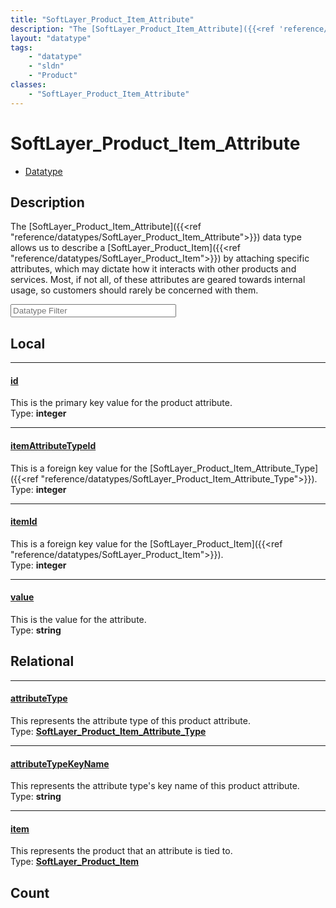 ```yaml
---
title: "SoftLayer_Product_Item_Attribute"
description: "The [SoftLayer_Product_Item_Attribute]({{<ref 'reference/datatypes/SoftLayer_Product_Item_Attribute'>}}) data type allow... "
layout: "datatype"
tags:
    - "datatype"
    - "sldn"
    - "Product"
classes:
    - "SoftLayer_Product_Item_Attribute"
---
```


# SoftLayer_Product_Item_Attribute
<div id='service-datatype'>
    <ul id='sldn-reference-tabs'>
        <li id='datatype'> <a href='/reference/datatypes/SoftLayer_Product_Item_Attribute' >Datatype</a></li>
    </ul>
</div>

## Description 
The [SoftLayer_Product_Item_Attribute]({{<ref "reference/datatypes/SoftLayer_Product_Item_Attribute">}}) data type allows us to describe a [SoftLayer_Product_Item]({{<ref "reference/datatypes/SoftLayer_Product_Item">}}) by attaching specific attributes, which may dictate how it interacts with other products and services. Most, if not all, of these attributes are geared towards internal usage, so customers should rarely be concerned with them. 





<!-- Filer BEGIN -->
<div class="view-filters">
        <div class="clearfix">
            <div class="search-input-box">
                <input placeholder="Datatype Filter" onkeyup="titleSearch(inputId='prop-input', divId='properties', elementClass='prop-row')" 
                    type="text" id="prop-input" value="" size="30" maxlength="128" class="form-text">
            </div>
        </div>
</div>
<!-- Filer END -->

<div id="properties" class="content">
<div id="localProperties" class="prop-content" >

## Local
<div class="prop-row">

-----
[id]: #id
#### [id]
This is the primary key value for the product attribute.  
<span class="type-label">Type: </span>**integer**


</div>
<div class="prop-row">

-----
[itemAttributeTypeId]: #itemattributetypeid
#### [itemAttributeTypeId]
This is a foreign key value for the [SoftLayer_Product_Item_Attribute_Type]({{<ref "reference/datatypes/SoftLayer_Product_Item_Attribute_Type">}}).  
<span class="type-label">Type: </span>**integer**


</div>
<div class="prop-row">

-----
[itemId]: #itemid
#### [itemId]
This is a foreign key value for the [SoftLayer_Product_Item]({{<ref "reference/datatypes/SoftLayer_Product_Item">}}).  
<span class="type-label">Type: </span>**integer**


</div>
<div class="prop-row">

-----
[value]: #value
#### [value]
This is the value for the attribute.  
<span class="type-label">Type: </span>**string**


</div>
</div>
<!-- LOCAL PROPERTY END -->

<div id="relationalProperties"  class="prop-content" >

## Relational
<div class="prop-row">

-----
[attributeType]: #attributetype
#### [attributeType]
This represents the attribute type of this product attribute.  
<span class="type-label">Type: </span>**<a href='/reference/datatypes/SoftLayer_Product_Item_Attribute_Type'>SoftLayer_Product_Item_Attribute_Type </a>**


</div>
<div class="prop-row">

-----
[attributeTypeKeyName]: #attributetypekeyname
#### [attributeTypeKeyName]
This represents the attribute type's key name of this product attribute.  
<span class="type-label">Type: </span>**string**


</div>
<div class="prop-row">

-----
[item]: #item
#### [item]
This represents the product that an attribute is tied to.  
<span class="type-label">Type: </span>**<a href='/reference/datatypes/SoftLayer_Product_Item'>SoftLayer_Product_Item </a>**


</div>

## Count
</div>


